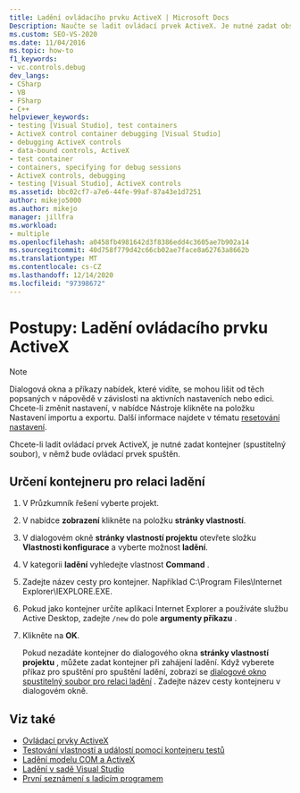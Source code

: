 ```yaml
---
title: Ladění ovládacího prvku ActiveX | Microsoft Docs
Description: Naučte se ladit ovládací prvek ActiveX. Je nutné zadat obsažený spustitelný soubor, který lze provádět na stránkách vlastností projektu nebo při zahájení ladění.
ms.custom: SEO-VS-2020
ms.date: 11/04/2016
ms.topic: how-to
f1_keywords:
- vc.controls.debug
dev_langs:
- CSharp
- VB
- FSharp
- C++
helpviewer_keywords:
- testing [Visual Studio], test containers
- ActiveX control container debugging [Visual Studio]
- debugging ActiveX controls
- data-bound controls, ActiveX
- test container
- containers, specifying for debug sessions
- ActiveX controls, debugging
- testing [Visual Studio], ActiveX controls
ms.assetid: bbc02cf7-a7e6-44fe-99af-87a43e1d7251
author: mikejo5000
ms.author: mikejo
manager: jillfra
ms.workload:
- multiple
ms.openlocfilehash: a0458fb4981642d3f8386edd4c3605ae7b902a14
ms.sourcegitcommit: 40d758f779d42c66cb02ae7face8a62763a8662b
ms.translationtype: MT
ms.contentlocale: cs-CZ
ms.lasthandoff: 12/14/2020
ms.locfileid: "97398672"
---
```

# <a name="how-to-debug-an-activex-control"></a>Postupy: Ladění ovládacího prvku ActiveX

> [!NOTE]
> Dialogová okna a příkazy nabídek, které vidíte, se mohou lišit od těch popsaných v nápovědě v závislosti na aktivních nastaveních nebo edici. Chcete-li změnit nastavení, v nabídce Nástroje klikněte na položku Nastavení importu a exportu. Další informace najdete v tématu [resetování nastavení](../ide/environment-settings.md#reset-settings).

Chcete-li ladit ovládací prvek ActiveX, je nutné zadat kontejner (spustitelný soubor), v němž bude ovládací prvek spuštěn.

## <a name="to-specify-a-container-for-the-debug-session"></a>Určení kontejneru pro relaci ladění

1. V Průzkumník řešení vyberte projekt.

2. V nabídce **zobrazení** klikněte na položku **stránky vlastností**.

3. V dialogovém okně **stránky vlastností projektu** otevřete složku **Vlastnosti konfigurace** a vyberte možnost **ladění**.

4. V kategorii **ladění** vyhledejte vlastnost **Command** .

5. Zadejte název cesty pro kontejner. Například C:\Program Files\Internet Explorer\IEXPLORE.EXE.

6. Pokud jako kontejner určíte aplikaci Internet Explorer a používáte službu Active Desktop, zadejte `/new` do pole **argumenty příkazu** .

7. Klikněte na **OK**.

     Pokud nezadáte kontejner do dialogového okna **stránky vlastností projektu** , můžete zadat kontejner při zahájení ladění. Když vyberete příkaz pro spuštění pro spuštění ladění, zobrazí se [dialogové okno spustitelný soubor pro relaci ladění](../debugger/executable-for-debugging-session-dialog-box.md) . Zadejte název cesty kontejneru v dialogovém okně.

## <a name="see-also"></a>Viz také

- [Ovládací prvky ActiveX](/cpp/mfc/activex-controls)
- [Testování vlastností a událostí pomocí kontejneru testů](/cpp/mfc/testing-properties-and-events-with-test-container)
- [Ladění modelu COM a ActiveX](../debugger/com-and-activex-debugging.md)
- [Ladění v sadě Visual Studio](../debugger/index.yml)
- [První seznámení s ladicím programem](../debugger/debugger-feature-tour.md)